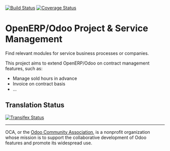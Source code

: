[![Build Status](https://travis-ci.org/OCA/project?branch=7.0)](https://travis-ci.org/OCA/project)
[![Coverage Status](https://coveralls.io/repos/OCA/project/badge.png?branch=7.0)](https://coveralls.io/r/OCA/project?branch=7.0)

OpenERP/Odoo Project & Service Management
=========================================

Find relevant modules for service business processes or companies.

This project aims to extend OpenERP/Odoo on contract management features, such as:

  * Manage sold hours in advance
  * Invoice on contract basis
  * ...


Translation Status
------------------
[![Transifex Status](https://www.transifex.com/projects/p/OCA-project-7-0/chart/image_png)](https://www.transifex.com/projects/p/OCA-project-7-0)

----

OCA, or the [Odoo Community Association](http://odoo-community.org/), is a nonprofit organization whose
mission is to support the collaborative development of Odoo features and
promote its widespread use.
